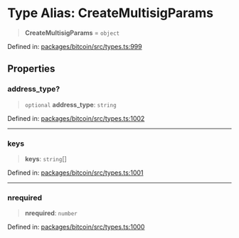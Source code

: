 # Type Alias: CreateMultisigParams

> **CreateMultisigParams** = `object`

Defined in: [packages/bitcoin/src/types.ts:999](https://github.com/dcdpr/did-btcr2-js/blob/c82bc5c69016e1146a0c52c6e6b21621f5abd6d4/packages/bitcoin/src/types.ts#L999)

## Properties

### address\_type?

> `optional` **address\_type**: `string`

Defined in: [packages/bitcoin/src/types.ts:1002](https://github.com/dcdpr/did-btcr2-js/blob/c82bc5c69016e1146a0c52c6e6b21621f5abd6d4/packages/bitcoin/src/types.ts#L1002)

***

### keys

> **keys**: `string`[]

Defined in: [packages/bitcoin/src/types.ts:1001](https://github.com/dcdpr/did-btcr2-js/blob/c82bc5c69016e1146a0c52c6e6b21621f5abd6d4/packages/bitcoin/src/types.ts#L1001)

***

### nrequired

> **nrequired**: `number`

Defined in: [packages/bitcoin/src/types.ts:1000](https://github.com/dcdpr/did-btcr2-js/blob/c82bc5c69016e1146a0c52c6e6b21621f5abd6d4/packages/bitcoin/src/types.ts#L1000)
